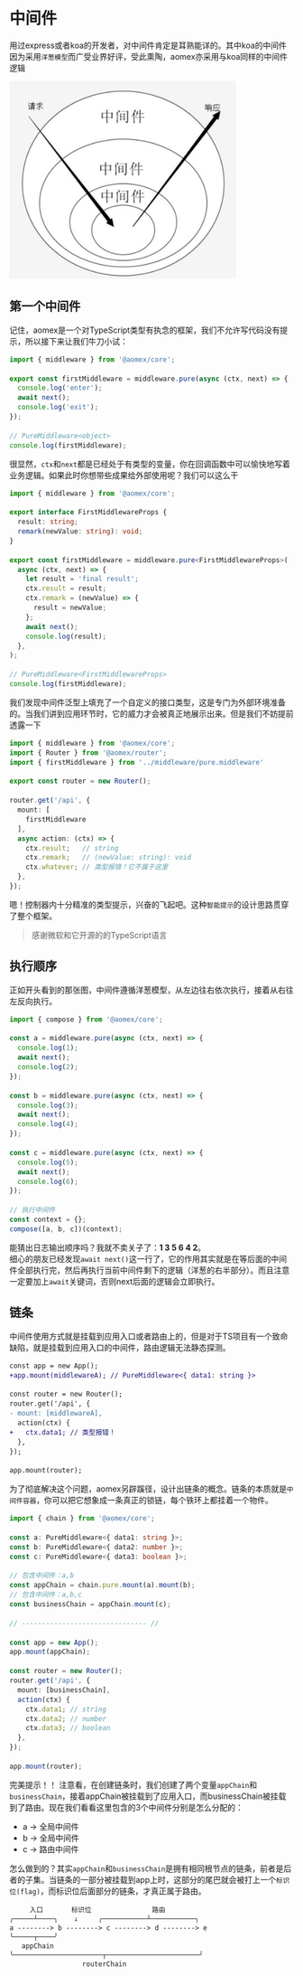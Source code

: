 # 中间件

用过express或者koa的开发者，对中间件肯定是耳熟能详的。其中koa的中间件因为采用`洋葱模型`而广受业界好评，受此熏陶，aomex亦采用与koa同样的中间件逻辑

<img src="./middleware.jpg" height="350">

## 第一个中间件

记住，aomex是一个对TypeScript类型有执念的框架，我们不允许写代码没有提示，所以接下来让我们牛刀小试：

```typescript
import { middleware } from '@aomex/core';

export const firstMiddleware = middleware.pure(async (ctx, next) => {
  console.log('enter');
  await next();
  console.log('exit');
});

// PureMiddleware<object>
console.log(firstMiddleware);
```

很显然，`ctx`和`next`都是已经处于有类型的变量，你在回调函数中可以愉快地写着业务逻辑。如果此时你想带些成果给外部使用呢？我们可以这么干

```typescript
import { middleware } from '@aomex/core';

export interface FirstMiddlewareProps {
  result: string;
  remark(newValue: string): void;
}

export const firstMiddleware = middleware.pure<FirstMiddlewareProps>(
  async (ctx, next) => {
    let result = 'final result';
    ctx.result = result;
    ctx.remark = (newValue) => {
      result = newValue;
    };
    await next();
    console.log(result);
  },
);

// PureMiddleware<FirstMiddlewareProps>
console.log(firstMiddleware);
```

我们发现中间件泛型上填充了一个自定义的接口类型，这是专门为外部环境准备的。当我们讲到应用环节时，它的威力才会被真正地展示出来。但是我们不妨提前透露一下

```typescript
import { middleware } from '@aomex/core';
import { Router } from '@aomex/router';
import { firstMiddleware } from '../middleware/pure.middleware'

export const router = new Router();

router.get('/api', {
  mount: [
    firstMiddleware
  ],
  async action: (ctx) => {
    ctx.result;   // string
    ctx.remark;   // (newValue: string): void
    ctx.whatever; // 类型报错！它不属于这里
  },
});
```

嗯！控制器内十分精准的类型提示，兴奋的飞起吧。这种`智能提示`的设计思路贯穿了整个框架。

> 感谢微软和它开源的的TypeScript语言

## 执行顺序

正如开头看到的那张图，中间件遵循洋葱模型，从左边往右依次执行，接着从右往左反向执行。

```typescript
import { compose } from '@aomex/core';

const a = middleware.pure(async (ctx, next) => {
  console.log(1);
  await next();
  console.log(2);
});

const b = middleware.pure(async (ctx, next) => {
  console.log(3);
  await next();
  console.log(4);
});

const c = middleware.pure(async (ctx, next) => {
  console.log(5);
  await next();
  console.log(6);
});

// 执行中间件
const context = {};
compose([a, b, c])(context);
```

能猜出日志输出顺序吗？我就不卖关子了：**1 3 5 6 4 2**。<br>
细心的朋友已经发现`await next()`这一行了，它的作用其实就是在等后面的中间件全部执行完，然后再执行当前中间件剩下的逻辑（洋葱的右半部分）。而且注意一定要加上`await`关键词，否则next后面的逻辑会立即执行。

## 链条

中间件使用方式就是挂载到应用入口或者路由上的，但是对于TS项目有一个致命缺陷，就是挂载到应用入口的中间件，路由逻辑无法静态探测。

```diff
const app = new App();
+app.mount(middlewareA); // PureMiddleware<{ data1: string }>

const router = new Router();
router.get('/api', {
- mount: [middlewareA],
  action(ctx) {
+   ctx.data1; // 类型报错！
  },
});

app.mount(router);
```

为了彻底解决这个问题，aomex另辟蹊径，设计出链条的概念。链条的本质就是`中间件容器`，你可以把它想象成一条真正的锁链，每个铁环上都挂着一个物件。

```typescript
import { chain } from '@aomex/core';

const a: PureMiddleware<{ data1: string }>;
const b: PureMiddleware<{ data2: number }>;
const c: PureMiddleware<{ data3: boolean }>;

// 包含中间件：a,b
const appChain = chain.pure.mount(a).mount(b);
// 包含中间件：a,b,c
const businessChain = appChain.mount(c);

// ------------------------------- //

const app = new App();
app.mount(appChain);

const router = new Router();
router.get('/api', {
  mount: [businessChain],
  action(ctx) {
    ctx.data1; // string
    ctx.data2; // number
    ctx.data3; // boolean
  },
});

app.mount(router);
```

完美提示！！
注意看，在创建链条时，我们创建了两个变量`appChain`和`businessChain`，接着appChain被挂载到了应用入口，而businessChain被挂载到了路由。现在我们看看这里包含的3个中间件分别是怎么分配的：

- a -> 全局中间件
- b -> 全局中间件
- c -> 路由中间件

怎么做到的？其实`appChain`和`businessChain`是拥有相同根节点的链条，前者是后者的子集。当链条的一部分被挂载到app上时，这部分的尾巴就会被打上一个`标识位(flag)`，而标识位后面部分的链条，才真正属于路由。

```:no-line-numbers
     入口       标识位               路由
╭─────┴────╮    ↓     ╭───────────┴───────────╮
a --------> b --------> c --------> d --------> e
╰─────┬────╯
   appChain
╰──────────────────────┬───────────────────────╯
                  routerChain
```
